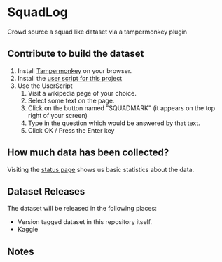 SquadLog
==========


Crowd source a squad like dataset via a tampermonkey plugin

Contribute to build the dataset
-----------------

1. Install [Tampermonkey](https://tampermonkey.net/) on your browser.
2. Install the [user script for this project](https://raw.githubusercontent.com/theSage21/SquadMarker/master/user.js)
3. Use the UserScript
    1. Visit a wikipedia page of your choice.
    2. Select some text on the page.
    3. Click on the button named "SQUADMARK" (it appears on the top right of your screen)
    4. Type in the question which would be answered by that text.
    5. Click OK / Press the Enter key


How much data has been collected?
--------------

Visiting the [status page](https://stark-springs-69888.herokuapp.com/) shows us basic statistics about the data.


Dataset Releases
----------------

The dataset will be released in the following places:

- Version tagged dataset in this repository itself.
- Kaggle


Notes
------------
